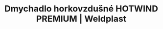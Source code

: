 ---
Filename: "dmychadlo-horkovzdusne-hotwind-premium"
Link: "file:/Users/vinayakpatel/Downloads/www.weldplast.cz/dmychadlo-horkovzdusne-hotwind-premium"
product_name: "HOTWIND PREMIUM230 V / 3700 W, flexo kabel"
product_id: "Obj. číslo:142.609"
title: "Dmychadlo horkovzdušné HOTWIND PREMIUM | Weldplast"
product_desc: "Nová horkovzdušná dmychadla Leister HOTWIND SYSTEM je nástupcem velmi oblíbeného dmychadla Leister HOTWIND S. Oba modely jsou vybaveny dvěma potenciometry pro snadnou regulaci průtoku vzduchu a teploty. Maximální výstupní teplota dosahuje až 800 °C, max. průtok vzduchu až 900 l/min.Bezuhlíkový motor zaručuje dlouhou životnostPotenciometrem plynule regulovatelný topný výkon a průtok vzduchu až 900 l/minIntegrované ovládací prvkyIntegrovaná ochrana přístroje a topného tělesa proti přehřátí"
product_specs: "Značka konformity, Třída ochrany II, NapětíV~230, PříkonW3700, FrekvenceHz50 / 60, Max. teplota°C650, Průtok vzduchul/min200 - 900, Úroveň hlučnosti LpAdB< 70, Hmotnostkg2,2 - 2,4 (bez kabelu), Druh certifikaceCCA"
product_downloads: "TECHNOLOGIE HORKÉHO VZDUCHU - katalog stáhnout , HOTWIND - montážní rozměry stáhnout , HOTWIND - produktový list stáhnout , HOTWIND - manuál stáhnout"
href: "https://www.weldplast.cz/files/katalog-ph-web.pdf, https://www.weldplast.cz/files/katalog-ph-web.pdf, https://www.weldplast.cz/files/hotwind-montazni-rozmery.jpg, https://www.weldplast.cz/files/hotwind-montazni-rozmery.jpg, https://www.weldplast.cz/files/hotwind-premium-system-produktovy-list.pdf, https://www.weldplast.cz/files/hotwind-premium-system-produktovy-list.pdf, https://www.weldplast.cz/files/hotwind-premium-system-manual-cz.pdf, https://www.weldplast.cz/files/hotwind-premium-system-manual-cz.pdf"
p_desc_2: "Nová horkovzdušná dmychadla Leister HOTWIND SYSTEM je nástupcem velmi oblíbeného dmychadla Leister HOTWIND S. Oba modely jsou vybaveny dvěma potenciometry pro snadnou regulaci průtoku vzduchu a teploty. Maximální výstupní teplota dosahuje až 800 °C, max. průtok vzduchu až 900 l/min.Bezuhlíkový motor zaručuje dlouhou životnostPotenciometrem plynule regulovatelný topný výkon a průtok vzduchu až 900 l/minIntegrované ovládací prvkyIntegrovaná ochrana přístroje a topného tělesa proti přehřátí"
accessories: "Tryska tubulární (ø 62,5 mm) 795 x 655 x 1,5 mmTrubka prodlužovací, násuvná (ø 62 mm)275 x ø 62 mmTryska reflektorová U (ø 62,5 mm)400 x 50 mmTryska reflektorová děrovaná (ø 62.5 mm)110 x 152 mmTryska reflektorová děrovaná (ø 62.5 mm)ø 150 mmTryska reflektorová děrovaná (ø 62.5 mm) 76 x 75 mm76 x 75 mmTryska tubulární (ø 62.5 mm)120 x 112 mm, 90° zahnutáTryska štěrbinová (ø 62.5 mm)250 x 12 mmTryska štěrbinová (ø 62.5 mm)300 x 4 mmTryska štěrbinová (ø 62.5 mm)85 x 15 mmTryska štěrbinová (ø 62.5 mm)150 x 12 mmTryska tubulární (ø 62,5 mm) 700 x 550 x 1,7 mmTrubka prodlužovací, násuvná (ø 62,5 mm) 200 x ø 45 mm, pro LE 5000Tryska kruhová (ø 62.5 mm)redukce na ø 40 mmTryska reflektorová U (ø 62,5 mm)400 x 80 mmTryska reflektorová U (ø 62,5 mm)400 x 65 mmTryska reflektorová děrovaná (ø 62,5 mm)45 x 75 mmTryska štěrbinová (ø 62.5 mm)400 x 4 mmTryska štěrbinová (ø 62.5 mm)500 x 4 mmTryska štěrbinová (ø 62.5 mm)200 x 9 mmTryska tubulární (ø 62,5 mm) 456 x 306 x 3 mmTryska tubulární (ø 62,5 mm) 354 x 204 x 4,5 mmTryska tubulární (ø 62,5 mm) 1100 x 1000 x 4 mmPříruba připojovací (ø 62.5 mm), ø 90 mmFiltr sání, ø 105 mm (HOTWIND), VULCAN SYSTEM3 x 400 V / 11 kWHOTWIND SYSTEM400 V / 5400 WHOTWIND PREMIUM400 V / 5400 WHOTWIND PREMIUM230 V / 3100 W, 800°C, flexo kabelHOTWIND PREMIUM230V / 2300W, 650 °C, eurozástrčkaHOTWIND PREMIUM230 V / 3700 W, flexo kabelHOTWIND SYSTEM230 V / 2300 W, flexo kabelHOTWIND SYSTEM230 V / 3700 W, flexo kabel"
similar_products: "VULCAN SYSTEM3 x 400 V / 11 kWHOTWIND SYSTEM400 V / 5400 WHOTWIND PREMIUM400 V / 5400 WHOTWIND PREMIUM230 V / 3100 W, 800°C, flexo kabelHOTWIND PREMIUM230V / 2300W, 650 °C, eurozástrčkaHOTWIND PREMIUM230 V / 3700 W, flexo kabelHOTWIND SYSTEM230 V / 2300 W, flexo kabelHOTWIND SYSTEM230 V / 3700 W, flexo kabel"
---